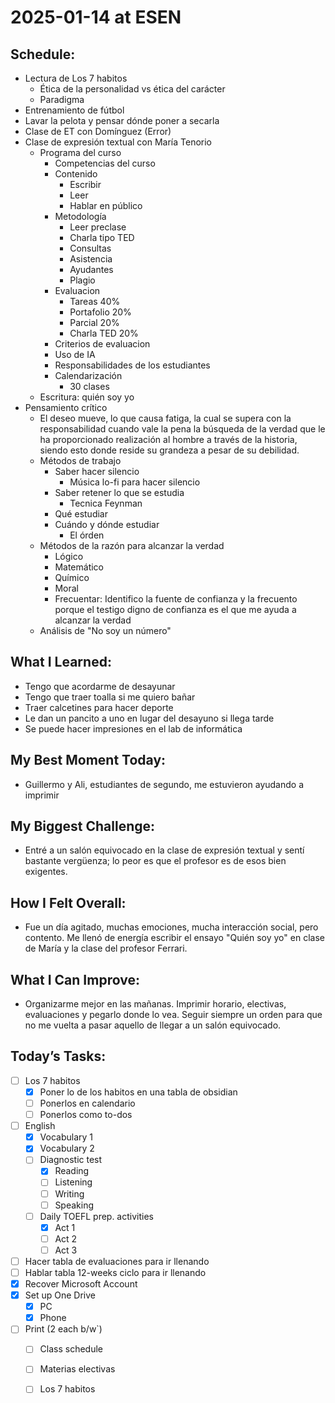 # 2025-01-14 at ESEN

## Schedule:
- Lectura de Los 7 habitos
	- Ética de la personalidad vs ética del carácter
	- Paradigma
- Entrenamiento de fútbol
- Lavar la pelota  y pensar dónde poner a secarla
- Clase de ET con Domínguez (Error)
- Clase de expresión textual con María Tenorio
	- Programa del curso
		- Competencias del curso
		- Contenido
			- Escribir
			- Leer
			- Hablar en público
		- Metodología
			- Leer preclase
			- Charla tipo TED
			- Consultas
			- Asistencia
			- Ayudantes
			- Plagio
		- Evaluacion
			- Tareas 40%
			- Portafolio 20%
			- Parcial 20%
			- Charla TED 20%
		- Criterios de evaluacion
		- Uso de IA
		- Responsabilidades de los estudiantes
		- Calendarización
			- 30 clases
	- Escritura: quién soy yo
- Pensamiento crítico
	- El deseo mueve, lo que causa fatiga, la cual se supera con la responsabilidad cuando vale la pena la búsqueda de la verdad que le ha proporcionado realización al hombre a través de la historia, siendo esto donde reside su grandeza a pesar de su debilidad.
	- Métodos de trabajo
		- Saber hacer silencio
			- Música lo-fi para hacer silencio
		- Saber retener lo que se estudia
			- Tecnica Feynman
		- Qué estudiar
		- Cuándo y dónde estudiar
			- El órden
	- Métodos de la razón para alcanzar la verdad
		- Lógico
		- Matemático
		- Químico
		- Moral
		- Frecuentar: Identifico la fuente de confianza y la frecuento porque el testigo digno de confianza es el que me ayuda a alcanzar la verdad
	- Análisis  de "No soy un número"

## What I Learned:
- Tengo que acordarme de desayunar
- Tengo que traer toalla si me quiero bañar
- Traer calcetines para hacer deporte
- Le dan un pancito a uno en lugar del desayuno si llega tarde
- Se puede hacer impresiones en el lab de informática
## My Best Moment Today:
- Guillermo y Ali, estudiantes de segundo, me estuvieron ayudando a imprimir

## My Biggest Challenge:
- Entré a un salón equivocado en la clase de expresión textual y sentí bastante vergüenza; lo peor es que el profesor es de esos bien exigentes.

## How I Felt Overall:
- Fue un día agitado, muchas emociones, mucha interacción social, pero contento. Me llenó de energía escribir el ensayo "Quién soy yo" en clase de María y la clase del profesor Ferrari.

## What I Can Improve:
- Organizarme mejor en las mañanas. Imprimir horario, electivas, evaluaciones y pegarlo donde lo vea. Seguir siempre un orden para que no me vuelta a pasar aquello de llegar a un salón equivocado.

## Today’s Tasks:
- [ ] Los 7 habitos
	- [x] Poner lo de los habitos en una tabla de obsidian
	- [ ] Ponerlos en calendario
	- [ ] Ponerlos como to-dos
- [ ] English
	- [x] Vocabulary 1
	- [x] Vocabulary 2
	- [ ] Diagnostic test
		- [x] Reading
		- [ ] Listening
		- [ ] Writing
		- [ ] Speaking
	- [ ] Daily TOEFL prep. activities
		- [x] Act 1
		- [ ] Act 2
		- [ ] Act 3
- [ ] Hacer tabla de evaluaciones para ir llenando
- [ ] Hablar tabla 12-weeks ciclo para ir llenando
- [x] Recover Microsoft Account
- [x] Set up One Drive 
	- [x] PC
	- [x] Phone
- [ ] Print (2 each b/w`)
	- [ ] Class schedule
	- [ ] Materias electivas
	- [ ] Los 7 habitos

